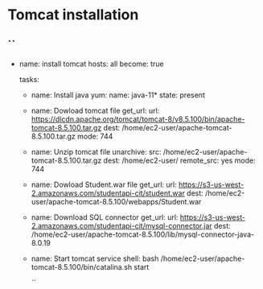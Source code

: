 # Tomcat installation

``
---
- name: install tomcat
  hosts: all
  become: true

  tasks:
    - name: Install java 
      yum:
        name: java-11*
        state: present

    - name: Dowload tomcat file 
      get_url:
        url: https://dlcdn.apache.org/tomcat/tomcat-8/v8.5.100/bin/apache-tomcat-8.5.100.tar.gz
        dest: /home/ec2-user/apache-tomcat-8.5.100.tar.gz
        mode: 744
  
    - name: Unzip tomcat file 
      unarchive:
        src: /home/ec2-user/apache-tomcat-8.5.100.tar.gz
        dest: /home/ec2-user/
        remote_src: yes
        mode: 744

    - name: Dowload Student.war file 
      get_url:
        url: https://s3-us-west-2.amazonaws.com/studentapi-cit/student.war
        dest: /home/ec2-user/apache-tomcat-8.5.100/webapps/Student.war
    
    - name: Download SQL connector
      get_url:
       url: https://s3-us-west-2.amazonaws.com/studentapi-cit/mysql-connector.jar
       dest: /home/ec2-user/apache-tomcat-8.5.100/lib/mysql-connector-java-8.0.19

    - name: Start tomcat service
      shell:  bash /home/ec2-user/apache-tomcat-8.5.100/bin/catalina.sh start

      ``
